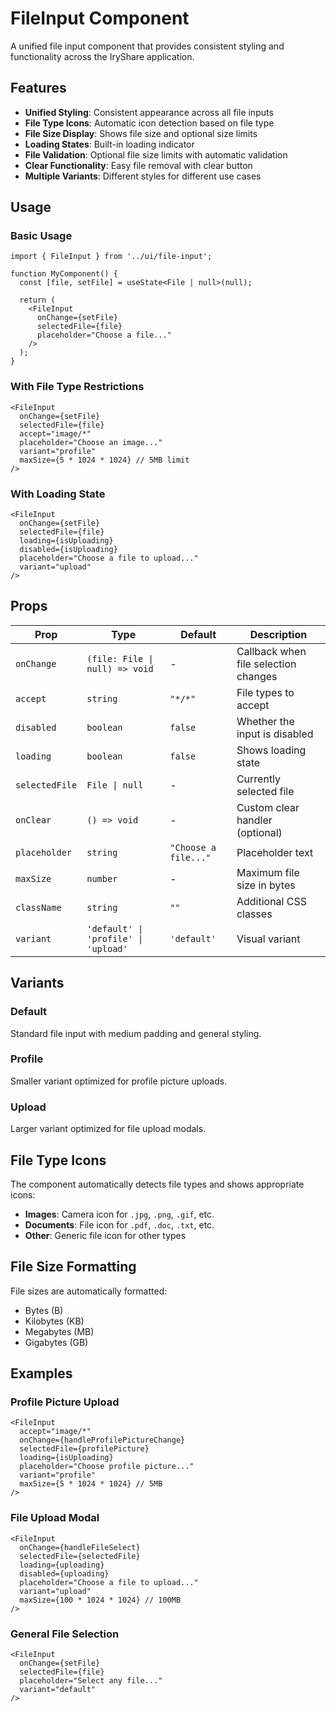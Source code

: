 # FileInput Component

A unified file input component that provides consistent styling and functionality across the IryShare application.

## Features

- **Unified Styling**: Consistent appearance across all file inputs
- **File Type Icons**: Automatic icon detection based on file type
- **File Size Display**: Shows file size and optional size limits
- **Loading States**: Built-in loading indicator
- **File Validation**: Optional file size limits with automatic validation
- **Clear Functionality**: Easy file removal with clear button
- **Multiple Variants**: Different styles for different use cases

## Usage

### Basic Usage

```tsx
import { FileInput } from '../ui/file-input';

function MyComponent() {
  const [file, setFile] = useState<File | null>(null);

  return (
    <FileInput
      onChange={setFile}
      selectedFile={file}
      placeholder="Choose a file..."
    />
  );
}
```

### With File Type Restrictions

```tsx
<FileInput
  onChange={setFile}
  selectedFile={file}
  accept="image/*"
  placeholder="Choose an image..."
  variant="profile"
  maxSize={5 * 1024 * 1024} // 5MB limit
/>
```

### With Loading State

```tsx
<FileInput
  onChange={setFile}
  selectedFile={file}
  loading={isUploading}
  disabled={isUploading}
  placeholder="Choose a file to upload..."
  variant="upload"
/>
```

## Props

| Prop | Type | Default | Description |
|------|------|---------|-------------|
| `onChange` | `(file: File \| null) => void` | - | Callback when file selection changes |
| `accept` | `string` | `"*/*"` | File types to accept |
| `disabled` | `boolean` | `false` | Whether the input is disabled |
| `loading` | `boolean` | `false` | Shows loading state |
| `selectedFile` | `File \| null` | - | Currently selected file |
| `onClear` | `() => void` | - | Custom clear handler (optional) |
| `placeholder` | `string` | `"Choose a file..."` | Placeholder text |
| `maxSize` | `number` | - | Maximum file size in bytes |
| `className` | `string` | `""` | Additional CSS classes |
| `variant` | `'default' \| 'profile' \| 'upload'` | `'default'` | Visual variant |

## Variants

### Default
Standard file input with medium padding and general styling.

### Profile
Smaller variant optimized for profile picture uploads.

### Upload
Larger variant optimized for file upload modals.

## File Type Icons

The component automatically detects file types and shows appropriate icons:

- **Images**: Camera icon for `.jpg`, `.png`, `.gif`, etc.
- **Documents**: File icon for `.pdf`, `.doc`, `.txt`, etc.
- **Other**: Generic file icon for other types

## File Size Formatting

File sizes are automatically formatted:
- Bytes (B)
- Kilobytes (KB)
- Megabytes (MB)
- Gigabytes (GB)

## Examples

### Profile Picture Upload
```tsx
<FileInput
  accept="image/*"
  onChange={handleProfilePictureChange}
  selectedFile={profilePicture}
  loading={isUploading}
  placeholder="Choose profile picture..."
  variant="profile"
  maxSize={5 * 1024 * 1024} // 5MB
/>
```

### File Upload Modal
```tsx
<FileInput
  onChange={handleFileSelect}
  selectedFile={selectedFile}
  loading={uploading}
  disabled={uploading}
  placeholder="Choose a file to upload..."
  variant="upload"
  maxSize={100 * 1024 * 1024} // 100MB
/>
```

### General File Selection
```tsx
<FileInput
  onChange={setFile}
  selectedFile={file}
  placeholder="Select any file..."
  variant="default"
/>
``` 